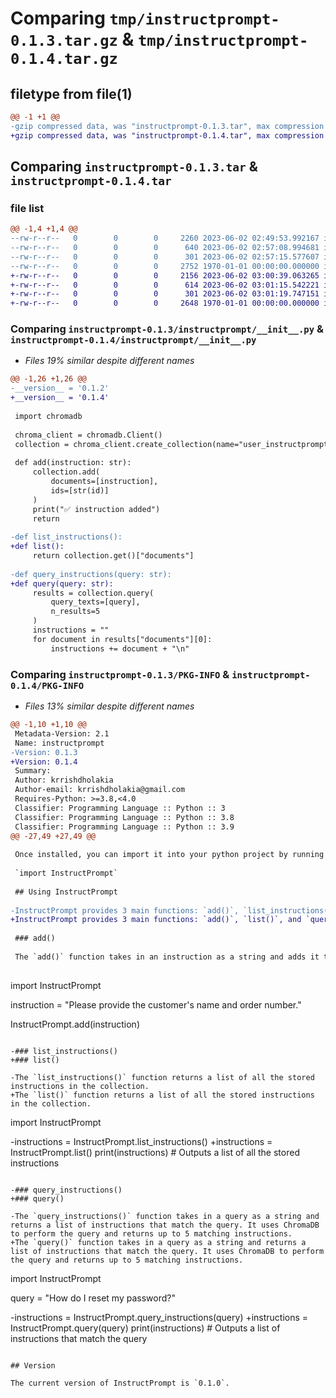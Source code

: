 # Comparing `tmp/instructprompt-0.1.3.tar.gz` & `tmp/instructprompt-0.1.4.tar.gz`

## filetype from file(1)

```diff
@@ -1 +1 @@
-gzip compressed data, was "instructprompt-0.1.3.tar", max compression
+gzip compressed data, was "instructprompt-0.1.4.tar", max compression
```

## Comparing `instructprompt-0.1.3.tar` & `instructprompt-0.1.4.tar`

### file list

```diff
@@ -1,4 +1,4 @@
--rw-r--r--   0        0        0     2260 2023-06-02 02:49:53.992167 instructprompt-0.1.3/README.md
--rw-r--r--   0        0        0      640 2023-06-02 02:57:08.994681 instructprompt-0.1.3/instructprompt/__init__.py
--rw-r--r--   0        0        0      301 2023-06-02 02:57:15.577607 instructprompt-0.1.3/pyproject.toml
--rw-r--r--   0        0        0     2752 1970-01-01 00:00:00.000000 instructprompt-0.1.3/PKG-INFO
+-rw-r--r--   0        0        0     2156 2023-06-02 03:00:39.063265 instructprompt-0.1.4/README.md
+-rw-r--r--   0        0        0      614 2023-06-02 03:01:15.542221 instructprompt-0.1.4/instructprompt/__init__.py
+-rw-r--r--   0        0        0      301 2023-06-02 03:01:19.747151 instructprompt-0.1.4/pyproject.toml
+-rw-r--r--   0        0        0     2648 1970-01-01 00:00:00.000000 instructprompt-0.1.4/PKG-INFO
```

### Comparing `instructprompt-0.1.3/instructprompt/__init__.py` & `instructprompt-0.1.4/instructprompt/__init__.py`

 * *Files 19% similar despite different names*

```diff
@@ -1,26 +1,26 @@
-__version__ = '0.1.2'
+__version__ = '0.1.4'
 
 import chromadb
 
 chroma_client = chromadb.Client()
 collection = chroma_client.create_collection(name="user_instructprompt_collection")
 
 def add(instruction: str): 
     collection.add(
         documents=[instruction],
         ids=[str(id)]
     )
     print("✅ instruction added")
     return
 
-def list_instructions(): 
+def list(): 
     return collection.get()["documents"]
 
-def query_instructions(query: str): 
+def query(query: str): 
     results = collection.query(
         query_texts=[query],
         n_results=5
     )
     instructions = ""
     for document in results["documents"][0]: 
         instructions += document + "\n"
```

### Comparing `instructprompt-0.1.3/PKG-INFO` & `instructprompt-0.1.4/PKG-INFO`

 * *Files 13% similar despite different names*

```diff
@@ -1,10 +1,10 @@
 Metadata-Version: 2.1
 Name: instructprompt
-Version: 0.1.3
+Version: 0.1.4
 Summary: 
 Author: krrishdholakia
 Author-email: krrishdholakia@gmail.com
 Requires-Python: >=3.8,<4.0
 Classifier: Programming Language :: Python :: 3
 Classifier: Programming Language :: Python :: 3.8
 Classifier: Programming Language :: Python :: 3.9
@@ -27,49 +27,49 @@
 
 Once installed, you can import it into your python project by running the following:
 
 `import InstructPrompt`
 
 ## Using InstructPrompt
 
-InstructPrompt provides 3 main functions: `add()`, `list_instructions()`, and `query_instructions()`.
+InstructPrompt provides 3 main functions: `add()`, `list()`, and `query()`.
 
 ### add()
 
 The `add()` function takes in an instruction as a string and adds it to the collection. It uses ChromaDB to store the instruction and assigns it a unique id. It returns a confirmation message once the instruction is successfully added. 
 
 ```
 import InstructPrompt
 
 instruction = "Please provide the customer's name and order number."
 
 InstructPrompt.add(instruction)
 ```
 
-### list_instructions()
+### list()
 
-The `list_instructions()` function returns a list of all the stored instructions in the collection. 
+The `list()` function returns a list of all the stored instructions in the collection. 
 
 ```
 import InstructPrompt
 
-instructions = InstructPrompt.list_instructions()
+instructions = InstructPrompt.list()
 print(instructions) # Outputs a list of all the stored instructions
 ```
 
-### query_instructions()
+### query()
 
-The `query_instructions()` function takes in a query as a string and returns a list of instructions that match the query. It uses ChromaDB to perform the query and returns up to 5 matching instructions.
+The `query()` function takes in a query as a string and returns a list of instructions that match the query. It uses ChromaDB to perform the query and returns up to 5 matching instructions.
 
 ```
 import InstructPrompt
 
 query = "How do I reset my password?"
 
-instructions = InstructPrompt.query_instructions(query)
+instructions = InstructPrompt.query(query)
 print(instructions) # Outputs a list of instructions that match the query
 ```
 
 ## Version
 
 The current version of InstructPrompt is `0.1.0`.
```

